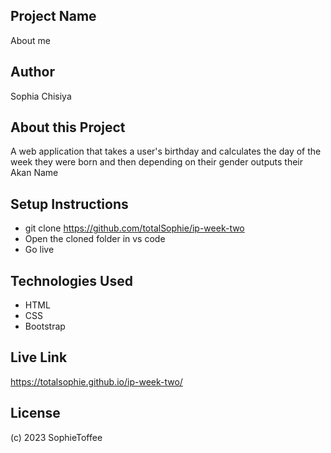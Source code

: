 ## Project Name

About me

## Author

Sophia Chisiya 

## About this Project
A web application that takes a user's birthday and calculates the day of the week they were born and then depending on their gender outputs their Akan Name

## Setup Instructions
- git clone https://github.com/totalSophie/ip-week-two
- Open the cloned folder in vs code
- Go live

## Technologies Used
- HTML
- CSS
- Bootstrap


## Live Link
https://totalsophie.github.io/ip-week-two/

## License
(c) 2023 SophieToffee